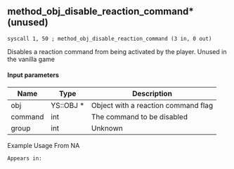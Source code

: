 ## method_obj_disable_reaction_command* (unused)

`syscall 1, 50 ; method_obj_disable_reaction_command (3 in, 0 out)`

Disables a reaction command from being activated by the player. Unused in the vanilla game

#### Input parameters
| Name | Type | Description
|------|------|------------
| obj   | YS::OBJ *   | Object with a reaction command flag
| command   | int   | The command to be disabled
| group   | int   | Unknown


Example Usage From NA






	Appears in:




